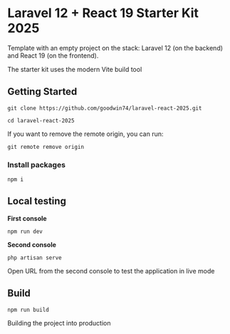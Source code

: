 # Laravel 12 + React 19 Starter Kit 2025
Template with an empty project on the stack: Laravel 12 (on the backend) and React 19 (on the frontend).

The starter kit uses the modern Vite build tool

## Getting Started
`git clone https://github.com/goodwin74/laravel-react-2025.git`

`cd laravel-react-2025`

If you want to remove the remote origin, you can run:


`git remote remove origin`

### Install packages
`npm i`

## Local testing
**First console**

`npm run dev`

**Second console**

`php artisan serve`

Open URL from the second console to test the application in live mode

## Build
`npm run build`

Building the project into production
